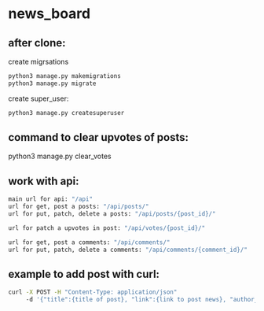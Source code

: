 # news_board
## after clone:
create migrsations
```bash
python3 manage.py makemigrations
python3 manage.py migrate
```
create super_user:
```bash
python3 manage.py createsuperuser
```


## command to clear upvotes of posts:

python3 manage.py clear_votes

## work  with api:
```bash
main url for api: "/api"
url for get, post a posts: "/api/posts/"
url for put, patch, delete a posts: "/api/posts/{post_id}/"

url for patch a upvotes in post: "/api/votes/{post_id}/"

url for get, post a comments: "/api/comments/"
url for put, patch, delete a comments: "/api/comments/{comment_id}/"
```

## example to add post with curl:
```bash
curl -X POST -H "Content-Type: application/json"
     -d '{"title":{title of post}, "link":{link to post news}, "author_name":{author name}' {url}/api/posts/
```
